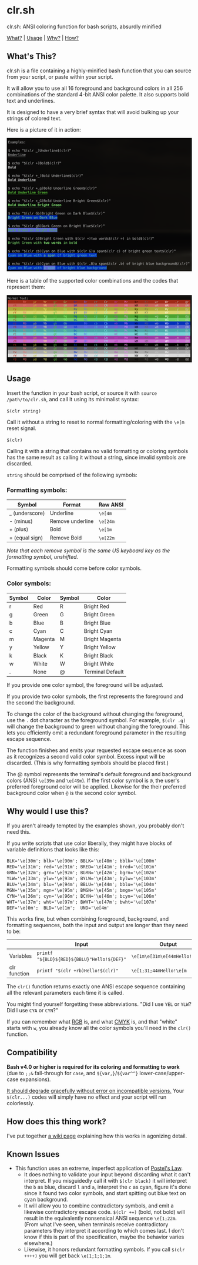 # clr.sh
clr.sh: ANSI coloring function for bash scripts, absurdly minified

[What?](#whats-this) | [Usage](#Usage) | [Why?](#why-would-i-use-this) | [How?](#how-does-this-thing-work)

## What's This? 

clr.sh is a file containing a highly-minified bash function that you can source from your script, or paste within your script. 

It will allow you to use all 16 foreground and background colors in all 256 combinations of the standard 4-bit ANSI color palette. It also supports bold text and underlines. 

It is designed to have a very brief syntax that will avoid bulking up your strings of colored text. 

Here is a picture of it in action:

![Example Image](https://raw.githubusercontent.com/rustyflavor/clr.sh/main/images/clr_examples.png)

Here is a table of the supported color combinations and the codes that represent them:

![Color Table](https://raw.githubusercontent.com/rustyflavor/clr.sh/main/images/clr_table.png)

## Usage

Insert the function in your bash script, or source it with `source /path/to/clr.sh`, and call it using its minimalist syntax:

`$(clr string)`

Call it without a string to reset to normal formatting/coloring with the `\e[m` reset signal.

`$(clr)`

Calling it with a string that contains no valid formatting or coloring symbols has the same result as calling it without a string, since invalid symbols are discarded. 

`string` should be comprised of the following symbols:

### Formatting symbols:

| Symbol         | Format           | Raw ANSI |
| -------------- | ---------------- | -------- |
| _ (underscore) | Underline        | `\e[4m`  |
| - (minus)      | Remove underline | `\e[24m` |
| + (plus)       | Bold             | `\e[1m`  |
| = (equal sign) | Remove Bold      | `\e[22m` |

*Note that each remove symbol is the same US keyboard key as the formatting symbol, unshifted.*

Formatting symbols should come before color symbols.

### Color symbols: 

| Symbol | Color   | Symbol | Color |
| ------ | ------- | ------ | ---------------- |
| r      | Red     | R      | Bright Red       |
| g      | Green   | G      | Bright Green     |
| b      | Blue    | B      | Bright Blue      |
| c      | Cyan    | C      | Bright Cyan      |
| m      | Magenta | M      | Bright Magenta   |
| y      | Yellow  | Y      | Bright Yellow    |
| k      | Black   | K      | Bright Black     |
| w      | White   | W      | Bright White     |
| .      | None    | @      | Terminal Default |

If you provide one color symbol, the foreground will be adjusted. 

If you provide two color symbols, the first represents the foreground and the second the background. 

To change the color of the background without changing the foreground, use the `.` dot character as the foreground symbol. For example, `$(clr .g)` will change the background to green without changing the foreground. This lets you efficiently omit a redundant foreground parameter in the resulting escape sequence. 

The function finishes and emits your requested escape sequence as soon as it recognizes a second valid color symbol. Excess input will be discarded. (This is why formatting symbols should be placed first.)

The @ symbol represents the terminal's default foreground and background colors (ANSI `\e[39m` and `\e[49m`). If the first color symbol is `@`, the user's preferred foreground color will be applied. Likewise for the their preferred background color when `@` is the second color symbol. 

## Why would I use this?

If you aren't already tempted by the examples shown, you probably don't need this. 

If you write scripts that use color liberally, they might have blocks of variable definitions that looks like this:

```
BLK='\e[30m'; blk='\e[90m'; BBLK='\e[40m'; bblk='\e[100m'
RED='\e[31m'; red='\e[91m'; BRED='\e[41m'; bred='\e[101m'
GRN='\e[32m'; grn='\e[92m'; BGRN='\e[42m'; bgrn='\e[102m'
YLW='\e[33m'; ylw='\e[93m'; BYLW='\e[43m'; bylw='\e[103m'
BLU='\e[34m'; blu='\e[94m'; BBLU='\e[44m'; bblu='\e[104m'
MGN='\e[35m'; mgn='\e[95m'; BMGN='\e[45m'; bmgn='\e[105m'
CYN='\e[36m'; cyn='\e[96m'; BCYN='\e[46m'; bcyn='\e[106m'
WHT='\e[37m'; wht='\e[97m'; BWHT='\e[47m'; bwht='\e[107m'
DEF='\e[0m';  BLD='\e[1m';  UND='\e[4m'
```

This works fine, but when combining foreground, background, and formatting sequences, both the input and output are longer than they need to be:

| | Input | Output 
---|---|----
Variables | `printf "${BLD}${RED}${BBLU}"Hello!${DEF}"` | `\e[1m\e[31m\e[44mHello!\e[0m`
clr function | `printf "$(clr +rb)Hello!$(clr)"`  | `\e[1;31;44mHello!\e[m` 

The `clr()` function returns exactly one ANSI escape sequence containing all the relevant parameters each time it is called.

You might find yourself forgetting these abbreviations. "Did I use `YEL` or `YLW`? Did I use `CYA` or `CYN`?"

If you can remember what [RGB](https://en.wikipedia.org/wiki/RGB_color_model) is, and what [CMYK](https://en.wikipedia.org/wiki/CMYK_color_model) is, and that "white" starts with `w`, you already know all the color symbols you'll need in the `clr()` function. 

## Compatibility

**Bash v4.0 or higher is required for its coloring and formatting to work** (due to `;;&` fall-through for `case`, and `${var,}`/`${var^^}` lower-case/upper-case expansions). 

[It should degrade gracefully without error on incompatible versions.](https://github.com/rustyflavor/clr.sh/wiki/How-does-this-work%3F#compatibility-wrapper) Your `$(clr...)` codes will simply have no effect and your script will run colorlessly. 

## How does this thing work?

I've put together [a wiki page](https://github.com/rustyflavor/clr.sh/wiki/How-does-this-work%3F) explaining how this works in agonizing detail. 

## Known Issues

* This function uses an extreme, imperfect application of [Postel's Law](https://en.wikipedia.org/wiki/Robustness_principle). 
  * It does nothing to validate your input beyond discarding what it can't interpret. If you misguidedly call it with `$(clr black)` it will interpret the `b` as blue, discard `l` and `a`, interpret the `c` as cyan, figure it's done since it found two color symbols, and start spitting out blue text on cyan background. 
  * It will allow you to combine contradictory symbols, and emit a likewise contradictory escape code. `$(clr +=)` (bold, not bold) will result in the equivalently nonsensical ANSI sequence `\e[1;22m`. (From what I've seen, when terminals receive contradictory parameters they interpret it according to which comes last. I don't know if this is part of the specification, maybe the behavior varies elsewhere.) 
  * Likewise, it honors redundant formatting symbols. If you call `$(clr ++++)` you will get back `\e[1;1;1;1m`.  
